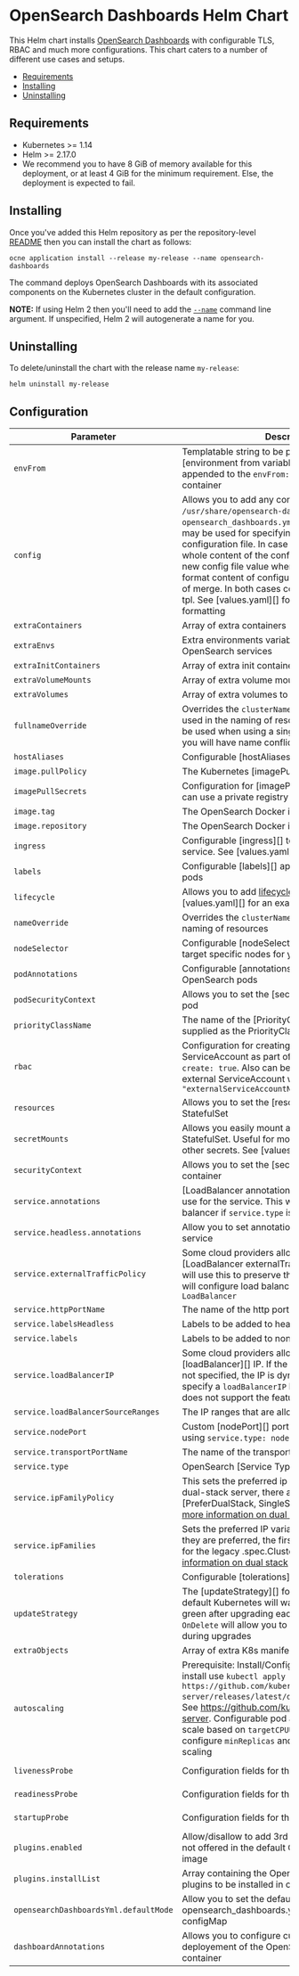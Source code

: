 # OpenSearch Dashboards Helm Chart

 This Helm chart installs [OpenSearch Dashboards](https://github.com/opensearch-project/OpenSearch-Dashboards) with configurable TLS, RBAC and much more configurations. This chart caters to a number of different use cases and setups.

 - [Requirements](#requirements)
 - [Installing](#installing)
 - [Uninstalling](#uninstalling)

 ## Requirements

 * Kubernetes >= 1.14
 * Helm >= 2.17.0
 * We recommend you to have 8 GiB of memory available for this deployment, or at least 4 GiB for the minimum requirement. Else, the deployment is expected to fail.

 ## Installing

 Once you've added this Helm repository as per the repository-level [README](../../README.md#installing)
 then you can install the chart as follows:

 ```shell
 ocne application install --release my-release --name opensearch-dashboards
```

 The command deploys OpenSearch Dashboards with its associated components on the Kubernetes cluster in the default configuration.

 **NOTE:** If using Helm 2 then you'll need to add the [`--name`](https://v2.helm.sh/docs/helm/#options-21) command line argument. If unspecified, Helm 2 will autogenerate a name for you.

 ## Uninstalling
 To delete/uninstall the chart with the release name `my-release`:

 ```shell
 helm uninstall my-release
 ```

## Configuration

| Parameter                          | Description                                                                                                                                                                                                                                                                                                                                                                                                                                                                                          | Default                                         |
|------------------------------------|------------------------------------------------------------------------------------------------------------------------------------------------------------------------------------------------------------------------------------------------------------------------------------------------------------------------------------------------------------------------------------------------------------------------------------------------------------------------------------------------------|-------------------------------------------------|
| `envFrom`                          | Templatable string to be passed to the [environment from variables][] which will be appended to the `envFrom:` definition for the container                                                                                                                                                                                                                                                                                                                                                          | `[]`                                            |
| `config`                         | Allows you to add any config files in `/usr/share/opensearch-dashboards/` such as `opensearch_dashboards.yml`. String or map format may be used for specifying content of each configuration file. In case of string format, the whole content of the config file will be replaced by new config file value when in case of using map format content of configuration file will be a result of merge. In both cases content passed through tpl. See [values.yaml][] for an example of the formatting | `{}`                                            |
| `extraContainers`                  | Array of extra containers                                                                                                                                                                                                                                                                                                                                                                                                                                                                            | `""`                                            |
| `extraEnvs`                        | Extra environments variables to be passed to OpenSearch services                                                                                                                                                                                                                                                                                                                                                                                                                                     | `[]`                                            |
| `extraInitContainers`              | Array of extra init containers                                                                                                                                                                                                                                                                                                                                                                                                                                                                       | `[]`                                            |
| `extraVolumeMounts`                | Array of extra volume mounts                                                                                                                                                                                                                                                                                                                                                                                                                                                                         | `[] `                                           |
| `extraVolumes`                     | Array of extra volumes to be added                                                                                                                                                                                                                                                                                                                                                                                                                                                                   | `[]`                                            |
| `fullnameOverride`                 | Overrides the `clusterName` and `nodeGroup` when used in the naming of resources. This should only be used when using a single `nodeGroup`, otherwise you will have name conflicts                                                                                                                                                                                                                                                                                                                   | `""`                                            |
| `hostAliases`                      | Configurable [hostAliases][]                                                                                                                                                                                                                                                                                                                                                                                                                                                                         | `[]`                                            |
| `image.pullPolicy`                 | The Kubernetes [imagePullPolicy][] value                                                                                                                                                                                                                                                                                                                                                                                                                                                             | `IfNotPresent`                                  |
| `imagePullSecrets`                 | Configuration for [imagePullSecrets][] so that you can use a private registry for your image                                                                                                                                                                                                                                                                                                                                                                                                         | `[]`                                            |
| `image.tag`                        | The OpenSearch Docker image tag                                                                                                                                                                                                                                                                                                                                                                                                                                                                      | `1.0.0`                               |
| `image.repository`                 | The OpenSearch Docker image                                                                                                                                                                                                                                                                                                                                                                                                                                                                          | `opensearchproject/opensearch` |
| `ingress`                          | Configurable [ingress][] to expose the OpenSearch service. See [values.yaml][] for an example                                                                                                                                                                                                                                                                                                                                                                                                        | see [values.yaml][]                             |
| `labels`                           | Configurable [labels][] applied to all OpenSearch pods                                                                                                                                                                                                                                                                                                                                                                                                                                               | `{}`                                            |
| `lifecycle`                        | Allows you to add [lifecycle hooks](https://kubernetes.io/docs/concepts/containers/container-lifecycle-hooks/). See [values.yaml][] for an example                                                                                                                                                                                                                                                                                                                                                   | `{}`                                            |
| `nameOverride`                     | Overrides the `clusterName` when used in the naming of resources                                                                                                                                                                                                                                                                                                                                                                                                                                     | `""`                                            |
| `nodeSelector`                     | Configurable [nodeSelector][] so that you can target specific nodes for your OpenSearch cluster                                                                                                                                                                                                                                                                                                                                                                                                      | `{}`                                            |
| `podAnnotations`                   | Configurable [annotations][] applied to all OpenSearch pods                                                                                                                                                                                                                                                                                                                                                                                                                                          | `{}`                                            |
| `podSecurityContext`               | Allows you to set the [securityContext][] for the pod                                                                                                                                                                                                                                                                                                                                                                                                                                                | see [values.yaml][]                             |
| `priorityClassName`                | The name of the [PriorityClass][]. No default is supplied as the PriorityClass must be created first                                                                                                                                                                                                                                                                                                                                                                                                 | `""`                                            |                                        |
| `rbac`                             | Configuration for creating a role, role binding and ServiceAccount as part of this Helm chart with `create: true`. Also can be used to reference an external ServiceAccount with `serviceAccountName: "externalServiceAccountName"`                                                                                                                                                                                                                                                                  | see [values.yaml][]                             |
| `resources`                        | Allows you to set the [resources][] for the StatefulSet                                                                                                                                                                                                                                                                                                                                                                                                                                              | see [values.yaml][]                             |
| `secretMounts`                     | Allows you easily mount a secret as a file inside the StatefulSet. Useful for mounting certificates and other secrets. See [values.yaml][] for an example                                                                                                                                                                                                                                                                                                                                            | `[]`                                            |
| `securityContext`                  | Allows you to set the [securityContext][] for the container                                                                                                                                                                                                                                                                                                                                                                                                                                          | see [values.yaml][]                             |
| `service.annotations`              | [LoadBalancer annotations][] that Kubernetes will use for the service. This will configure load balancer if `service.type` is `LoadBalancer`                                                                                                                                                                                                                                                                                                                                                         | `{}`                                            |
| `service.headless.annotations`     | Allow you to set annotations on the headless service                                                                                                                                                                                                                                                                                                                                                                                                                                                 | `{}`                                            |
| `service.externalTrafficPolicy`    | Some cloud providers allow you to specify the [LoadBalancer externalTrafficPolicy][]. Kubernetes will use this to preserve the client source IP. This will configure load balancer if `service.type` is `LoadBalancer`                                                                                                                                                                                                                                                                               | `""`                                            |
| `service.httpPortName`             | The name of the http port within the service                                                                                                                                                                                                                                                                                                                                                                                                                                                         | `http`                                          |
| `service.labelsHeadless`           | Labels to be added to headless service                                                                                                                                                                                                                                                                                                                                                                                                                                                               | `{}`                                            |
| `service.labels`                   | Labels to be added to non-headless service                                                                                                                                                                                                                                                                                                                                                                                                                                                           | `{}`                                            |
| `service.loadBalancerIP`           | Some cloud providers allow you to specify the [loadBalancer][] IP. If the `loadBalancerIP` field is not specified, the IP is dynamically assigned. If you specify a `loadBalancerIP` but your cloud provider does not support the feature, it is ignored.                                                                                                                                                                                                                                            | `""`                                            |
| `service.loadBalancerSourceRanges` | The IP ranges that are allowed to access                                                                                                                                                                                                                                                                                                                                                                                                                                                             | `[]`                                            |
| `service.nodePort`                 | Custom [nodePort][] port that can be set if you are using `service.type: nodePort`                                                                                                                                                                                                                                                                                                                                                                                                                   | `""`                                            |
| `service.transportPortName`        | The name of the transport port within the service                                                                                                                                                                                                                                                                                                                                                                                                                                                    | `transport`                                     |
| `service.type`                     | OpenSearch [Service Types][]                                                                                                                                                                                                                                                                                                                                                                                                                                                                         | `ClusterIP`                                     |
| `service.ipFamilyPolicy`           | This sets the preferred ip addresses in case of a dual-stack server, there are three options [PreferDualStack, SingleStack, RequireDualStack], [more information on dual stack](https://kubernetes.io/docs/concepts/services-networking/dual-stack/)                                                                                                                                                                                                                                                 | `""`                                            |
| `service.ipFamilies`               | Sets the preferred IP variants and in which order they are preferred, the first family you list is used for the legacy .spec.ClusterIP field, [more information on dual stack](https://kubernetes.io/docs/concepts/services-networking/dual-stack/)                                                                                                                                                                                                                                                  | `""`                                            |
| `tolerations`                      | Configurable [tolerations][]                                                                                                                                                                                                                                                                                                                                                                                                                                                                         | `[]`                                            |
| `updateStrategy`                   | The [updateStrategy][] for the StatefulSet. By default Kubernetes will wait for the cluster to be green after upgrading each pod. Setting this to `OnDelete` will allow you to manually delete each pod during upgrades                                                                                                                                                                                                                                                                              | `RollingUpdate`                                 |
| `extraObjects`                     | Array of extra K8s manifests to deploy                                                                                                                                                                                                                                                                                                                                                                                                                                                               | list `[]`                                       |
| `autoscaling`                          | Prerequisite: Install/Configure metrics server, to install use `kubectl apply -f https://github.com/kubernetes-sigs/metrics-server/releases/latest/download/components.yaml`, See https://github.com/kubernetes-sigs/metrics-server. Configurable pod autoscaling stratergy to scale based on `targetCPUUtilizationPercentage`, configure `minReplicas` and `maxReplicas` for desired scaling                                                                                                        | false                             |
| `livenessProbe`                     | Configuration fields for the liveness [probe][]                                                                                                                                                                               | see [exampleLiveness][] in `values.yaml`
| `readinessProbe`                     | Configuration fields for the readiness [probe][]                                                                                                                                                                               | see [exampleReadiness][] in `values.yaml`
| `startupProbe`                     | Configuration fields for the startup [probe][]                                                                                                                                                                               | see [exampleStartup][] in `values.yaml`                                     |
| `plugins.enabled`                     | Allow/disallow to add 3rd Party / Custom plugins not offered in the default OpenSearchDashboards image                    | false  |
| `plugins.installList`                 | Array containing the Opensearch Dashboards plugins to be installed in container	                                        |   []   |
| `opensearchDashboardsYml.defaultMode` | Allow you to set the defaultMode for the opensearch_dashboards.yml mounted as configMap                                   |        |
| `dashboardAnnotations`               | Allows you to configure custom annotation in the deployement of the OpenSearchDashboards container   | {} |

[probe]: https://kubernetes.io/docs/tasks/configure-pod-container/configure-liveness-readiness-startup-probes/#define-readiness-probes


[exampleStartup]: https://github.com/opensearch-project/helm-charts/blob/main/charts/opensearch-dashboards/values.yaml#17
[exampleLiveness]: https://github.com/opensearch-project/helm-charts/blob/main/charts/opensearch-dashboards/values.yaml#27
[exampleReadiness]: https://github.com/opensearch-project/helm-charts/blob/main/charts/opensearch-dashboards/values.yaml#37